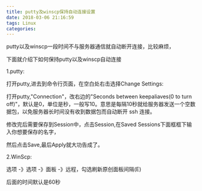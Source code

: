 ```yaml
---
title: putty及winscp保持自动连接设置
date: 2018-03-06 21:16:59
tags: Linux
categories: 
---
```


putty以及winscp一段时间不与服务器通信就自动断开连接，比较麻烦，

下面就介绍下如何保持putty以及winscp自动连接

1.putty:

打开putty,进去到命令行页面，在空白处右击选择Change Settings:

打开putty,"Connection"，改右边的"Seconds between keepaliaves(0 to turn off)"，默认是0，单位是秒，一般写10。意思是每隔10秒就给服务器发送一个空数据包，以免服务器长时间没有收到数据包而自动断开 ssh 连接。

修改完后需要保存到Session中，点击Session,在Saved Sessions下面框框下输入你想要保存的名字，

然后点击Save,最后Apply就大功告成了。

2.WinScp:

选项 -》选项 -》面板 -》远程，勾选刷新原创面板间隔(E)

后面的时间默认是60秒







